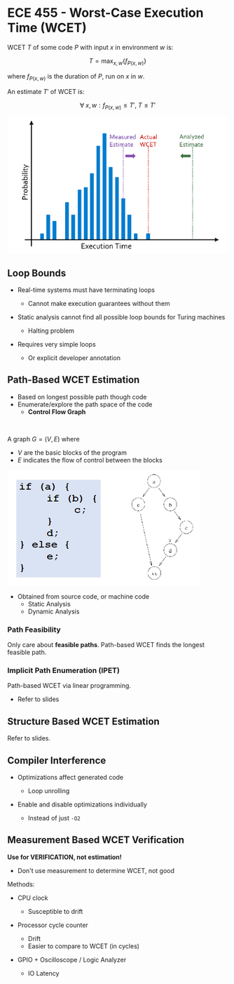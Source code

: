 # ECE 455 - Worst-Case Execution Time (WCET)

WCET $T$ of some code $P$ with input $x$ in environment $w$ is:



$$
T = \text{max}_{x,w} \left\{ f_{P(x,w)} \right\}
$$



where $f_{P(x,w)}$ is the duration of $P$, run on $x$ in $w$.

An estimate $T'$ of WCET is:


$$
\forall \; x,w : f_{P(x,w)} \le T', \; T \le T'
$$


![](./images/wcet_probability.PNG)

## Loop Bounds

* Real-time systems must have terminating loops
  * Cannot make execution guarantees without them

* Static analysis cannot find all possible loop bounds for Turing machines
  * Halting problem

* Requires very simple loops
  * Or explicit developer annotation

## Path-Based WCET Estimation

* Based on longest possible path though code
* Enumerate/explore the path space of the code
  * **Control Flow Graph**

<br>

A graph $G = (V,E)$ where

* $V$ are the basic blocks of the program
* $E$ indicates the flow of control between the blocks

![](./images/control_flow_graph.PNG)

* Obtained from source code, or machine code
  * Static Analysis
  * Dynamic Analysis

### Path Feasibility

Only care about **feasible paths**. Path-based WCET finds the longest feasible path.

### Implicit Path Enumeration (IPET)

Path-based WCET via linear programming.

* Refer to slides

## Structure Based WCET Estimation

Refer to slides.

## Compiler Interference

* Optimizations affect generated code
  * Loop unrolling

* Enable and disable optimizations individually
  * Instead of just `-O2`

## Measurement Based WCET Verification

**Use for VERIFICATION, not estimation!**

* Don't use measurement to determine WCET, not good

Methods:

* CPU clock
  * Susceptible to drift

* Processor cycle counter
  * Drift
  * Easier to compare to WCET (in cycles)

* GPIO + Oscilloscope / Logic Analyzer
  * IO Latency